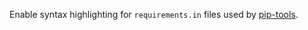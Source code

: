 Enable syntax highlighting for `requirements.in` files used by
[pip-tools](https://github.com/jazzband/pip-tools).
